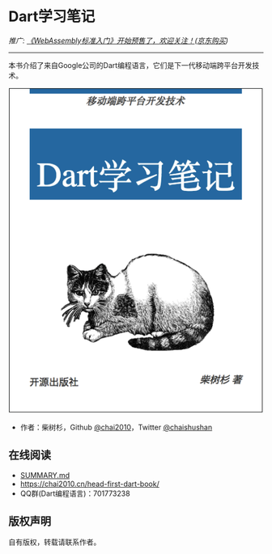 # Dart学习笔记

*推广: [《WebAssembly标准入门》开始预售了，欢迎关注！](https://www.epubit.com/book/detail/40619)([京东购买](https://item.jd.com/12499372.html))*

----

本书介绍了来自Google公司的Dart编程语言，它们是下一代移动端跨平台开发技术。

![](cover.png)

- 作者：柴树杉，Github [@chai2010](https://github.com/chai2010)，Twitter [@chaishushan](https://twitter.com/chaishushan)

## 在线阅读

- [SUMMARY.md](SUMMARY.md)
- https://chai2010.cn/head-first-dart-book/
- QQ群(Dart编程语言)：701773238

## 版权声明

自有版权，转载请联系作者。
